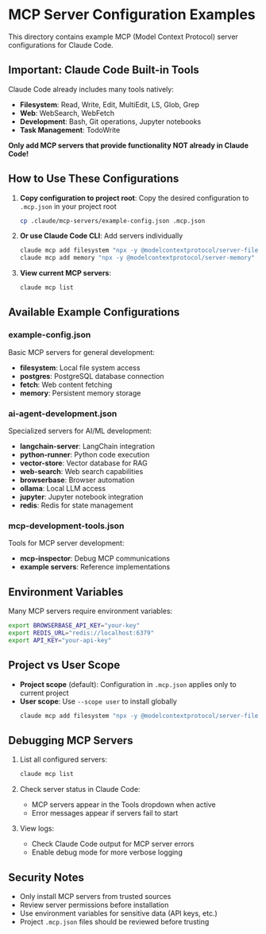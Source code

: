 # MCP Server Configuration Examples

This directory contains example MCP (Model Context Protocol) server configurations for Claude Code.

## Important: Claude Code Built-in Tools

Claude Code already includes many tools natively:
- **Filesystem**: Read, Write, Edit, MultiEdit, LS, Glob, Grep
- **Web**: WebSearch, WebFetch
- **Development**: Bash, Git operations, Jupyter notebooks
- **Task Management**: TodoWrite

**Only add MCP servers that provide functionality NOT already in Claude Code!**

## How to Use These Configurations

1. **Copy configuration to project root**: Copy the desired configuration to `.mcp.json` in your project root
   ```bash
   cp .claude/mcp-servers/example-config.json .mcp.json
   ```

2. **Or use Claude Code CLI**: Add servers individually
   ```bash
   claude mcp add filesystem "npx -y @modelcontextprotocol/server-filesystem ."
   claude mcp add memory "npx -y @modelcontextprotocol/server-memory"
   ```

3. **View current MCP servers**:
   ```bash
   claude mcp list
   ```

## Available Example Configurations

### example-config.json
Basic MCP servers for general development:
- **filesystem**: Local file system access
- **postgres**: PostgreSQL database connection
- **fetch**: Web content fetching
- **memory**: Persistent memory storage

### ai-agent-development.json
Specialized servers for AI/ML development:
- **langchain-server**: LangChain integration
- **python-runner**: Python code execution
- **vector-store**: Vector database for RAG
- **web-search**: Web search capabilities
- **browserbase**: Browser automation
- **ollama**: Local LLM access
- **jupyter**: Jupyter notebook integration
- **redis**: Redis for state management

### mcp-development-tools.json
Tools for MCP server development:
- **mcp-inspector**: Debug MCP communications
- **example servers**: Reference implementations

## Environment Variables

Many MCP servers require environment variables:
```bash
export BROWSERBASE_API_KEY="your-key"
export REDIS_URL="redis://localhost:6379"
export API_KEY="your-api-key"
```

## Project vs User Scope

- **Project scope** (default): Configuration in `.mcp.json` applies only to current project
- **User scope**: Use `--scope user` to install globally
  ```bash
  claude mcp add filesystem "npx -y @modelcontextprotocol/server-filesystem ." --scope user
  ```

## Debugging MCP Servers

1. List all configured servers:
   ```bash
   claude mcp list
   ```

2. Check server status in Claude Code:
   - MCP servers appear in the Tools dropdown when active
   - Error messages appear if servers fail to start

3. View logs:
   - Check Claude Code output for MCP server errors
   - Enable debug mode for more verbose logging

## Security Notes

- Only install MCP servers from trusted sources
- Review server permissions before installation
- Use environment variables for sensitive data (API keys, etc.)
- Project `.mcp.json` files should be reviewed before trusting